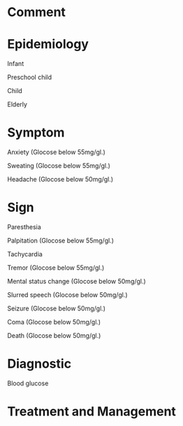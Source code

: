 # Comment

# Epidemiology

Infant

Preschool child

Child

Elderly

# Symptom

Anxiety
(Glocose below 55mg/gl.)

Sweating
(Glocose below 55mg/gl.)

Headache
(Glocose below 50mg/gl.)

# Sign

Paresthesia

Palpitation
(Glocose below 55mg/gl.)

Tachycardia

Tremor
(Glocose below 55mg/gl.)

Mental status change
(Glocose below 50mg/gl.)

Slurred speech
(Glocose below 50mg/gl.)

Seizure
(Glocose below 50mg/gl.)

Coma
(Glocose below 50mg/gl.)

Death
(Glocose below 50mg/gl.)

# Diagnostic

Blood glucose

# Treatment and Management
